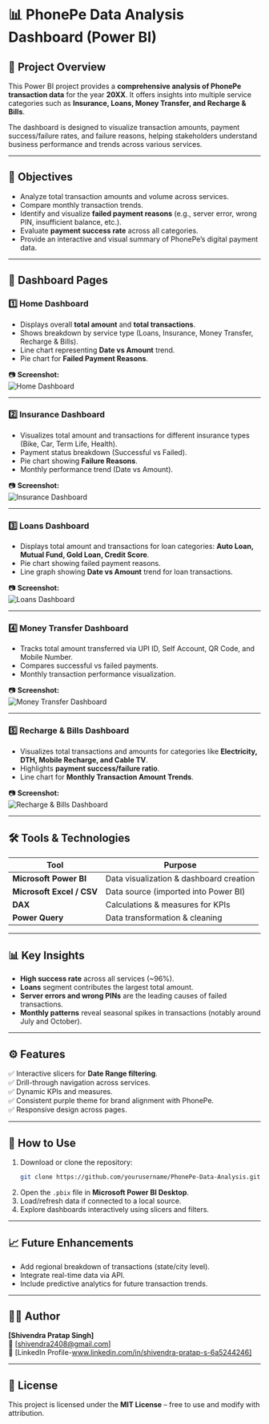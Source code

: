 # 📊 PhonePe Data Analysis Dashboard (Power BI)

## 📘 Project Overview  
This Power BI project provides a **comprehensive analysis of PhonePe transaction data** for the year **20XX**. It offers insights into multiple service categories such as **Insurance, Loans, Money Transfer, and Recharge & Bills**.  

The dashboard is designed to visualize transaction amounts, payment success/failure rates, and failure reasons, helping stakeholders understand business performance and trends across various services.

---

## 🎯 Objectives  
- Analyze total transaction amounts and volume across services.  
- Compare monthly transaction trends.  
- Identify and visualize **failed payment reasons** (e.g., server error, wrong PIN, insufficient balance, etc.).  
- Evaluate **payment success rate** across all categories.  
- Provide an interactive and visual summary of PhonePe’s digital payment data.

---

## 🧩 Dashboard Pages  

### 1️⃣ Home Dashboard  
- Displays overall **total amount** and **total transactions**.  
- Shows breakdown by service type (Loans, Insurance, Money Transfer, Recharge & Bills).  
- Line chart representing **Date vs Amount** trend.  
- Pie chart for **Failed Payment Reasons**.  

📷 **Screenshot:**  
![Home Dashboard](./Phonepe1.png)

---

### 2️⃣ Insurance Dashboard  
- Visualizes total amount and transactions for different insurance types (Bike, Car, Term Life, Health).  
- Payment status breakdown (Successful vs Failed).  
- Pie chart showing **Failure Reasons**.  
- Monthly performance trend (Date vs Amount).  

📷 **Screenshot:**  
![Insurance Dashboard](./Phonepe2.png)

---

### 3️⃣ Loans Dashboard  
- Displays total amount and transactions for loan categories: **Auto Loan, Mutual Fund, Gold Loan, Credit Score**.  
- Pie chart showing failed payment reasons.  
- Line graph showing **Date vs Amount** trend for loan transactions.  

📷 **Screenshot:**  
![Loans Dashboard](./Phonepe3.png)

---

### 4️⃣ Money Transfer Dashboard  
- Tracks total amount transferred via UPI ID, Self Account, QR Code, and Mobile Number.  
- Compares successful vs failed payments.  
- Monthly transaction performance visualization.  

📷 **Screenshot:**  
![Money Transfer Dashboard](./Phonepe4.png)

---

### 5️⃣ Recharge & Bills Dashboard  
- Visualizes total transactions and amounts for categories like **Electricity, DTH, Mobile Recharge, and Cable TV**.  
- Highlights **payment success/failure ratio**.  
- Line chart for **Monthly Transaction Amount Trends**.  

📷 **Screenshot:**  
![Recharge & Bills Dashboard](./Phonepe5.png)

---

## 🛠️ Tools & Technologies  
| Tool | Purpose |
|------|----------|
| **Microsoft Power BI** | Data visualization & dashboard creation |
| **Microsoft Excel / CSV** | Data source (imported into Power BI) |
| **DAX** | Calculations & measures for KPIs |
| **Power Query** | Data transformation & cleaning |

---

## 📊 Key Insights  
- **High success rate** across all services (~96%).  
- **Loans** segment contributes the largest total amount.  
- **Server errors and wrong PINs** are the leading causes of failed transactions.  
- **Monthly patterns** reveal seasonal spikes in transactions (notably around July and October).

---

## ⚙️ Features  
✅ Interactive slicers for **Date Range filtering**.  
✅ Drill-through navigation across services.  
✅ Dynamic KPIs and measures.  
✅ Consistent purple theme for brand alignment with PhonePe.  
✅ Responsive design across pages.  

---

## 🚀 How to Use  
1. Download or clone the repository:  
   ```bash
   git clone https://github.com/yourusername/PhonePe-Data-Analysis.git
   ```
2. Open the `.pbix` file in **Microsoft Power BI Desktop**.  
3. Load/refresh data if connected to a local source.  
4. Explore dashboards interactively using slicers and filters.  

---

## 📈 Future Enhancements  
- Add regional breakdown of transactions (state/city level).  
- Integrate real-time data via API.  
- Include predictive analytics for future transaction trends.  

---

## 👨‍💻 Author  
**[Shivendra Pratap Singh]**  
📧 [shivendra2408@gmail.com]  
🔗 [LinkedIn Profile-www.linkedin.com/in/shivendra-pratap-s-6a5244246]

---

## 🪪 License  
This project is licensed under the **MIT License** – free to use and modify with attribution.
